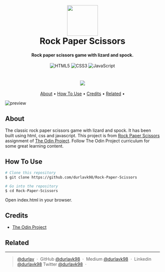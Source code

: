 <h1 align="center">
  <a href="https://www.theodinproject.com/"><img src="https://www.theodinproject.com/assets/odin-logo-2d729f16279e9fc3b58ce847eacf07f883bdfc95eb23bb5064ed59d36ef551d6.svg" width="100"></a>
  <br>
  Rock Paper Scissors
  <br>
</h1>

<h4 align="center">Rock paper scissors game with lizard and spock.</h4>

<p align="center">
<img alt="HTML5" src="https://img.shields.io/badge/html5-%23E34F26.svg?&style=for-the-badge&logo=html5&logoColor=white"/>
<img alt="CSS3" src="https://img.shields.io/badge/css3-%231572B6.svg?&style=for-the-badge&logo=css3&logoColor=white"/>
<img alt="JavaScript" src="https://img.shields.io/badge/javascript-%23323330.svg?&style=for-the-badge&logo=javascript&logoColor=%23F7DF1E"/>
</p>
<h1 align="center">
<a href="https://durlavk98.github.io/Rock-Paper-Scissors/"><img src="https://img.shields.io/badge/Live%20demo%20at-GitHub%20Pages-blueviolet.svg?style=for-the-badge&logo=GitHub"/></a>
</h1>


<p align="center">
  <a href="#about">About</a> •
  <a href="#how-to-use">How To Use</a> •
  <a href="#credits">Credits</a> •
  <a href="#related">Related</a> •
</p>


![preview](https://raw.githubusercontent.com/durlavk98/google-homepage/main/images/rock-paper-scissors.gif)

## About
The classic rock paper scissors game with lizard and spock. It has been built using html, css and javascript.
This project is from [Rock Paper Scissors](https://www.theodinproject.com/paths/foundations/courses/foundations/lessons/rock-paper-scissors) assignment of [The Odin Project](https://www.theodinproject.com/). Follow The Odin Project curriculum for some great learning content.

## How To Use

```bash
# Clone this repository
$ git clone https://github.com/durlavk98/Rock-Paper-Scissors

# Go into the repository
$ cd Rock-Paper-Scissors
```
Open index.html in your browser.

## Credits

- [The Odin Project](https://www.theodinproject.com/)

## Related


---

> [@durlav](https://durlavk98.github.io/portfolio/) &nbsp;&middot;&nbsp;
> GitHub [@durlavk98](https://github.com/durlavk98) &nbsp;&middot;&nbsp;
> Medium [@durlavk98](https://durlavk98.medium.com/) &nbsp;&middot;&nbsp;
> Linkedin [@durlavk98](https://linkedin.com/in/durlavk98)
> Twitter [@durlavk98](https://twitter.com/durlavk98) &nbsp;&middot;&nbsp;